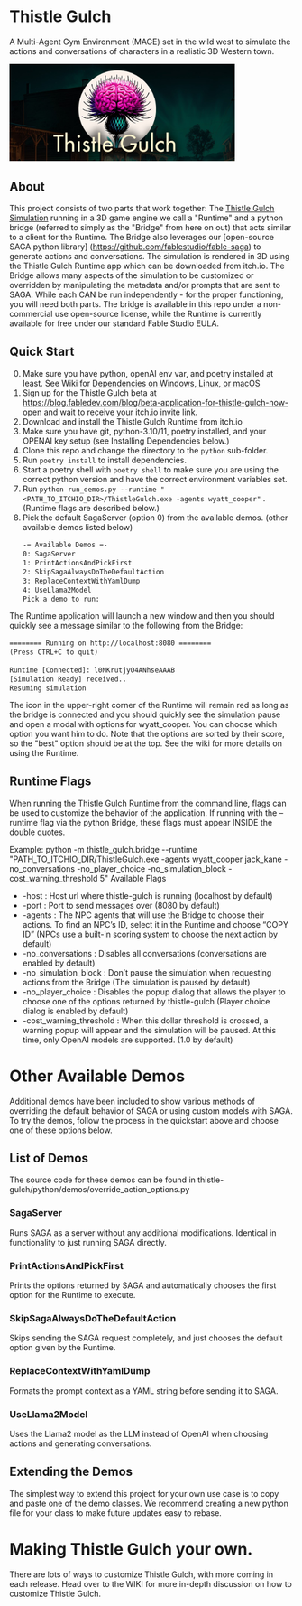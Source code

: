 
# Thistle Gulch
A Multi-Agent Gym Environment (MAGE) set in the wild west to simulate the actions and conversations of characters in a realistic 3D Western town.

<img width="400px" src="docs/images/thistle-gulch-logo-and-background.jpg" alt="thistle gulch logo" title="Thistle Gulch Logo">

## About
This project consists of two parts that work together: The [Thistle Gulch Simulation](https://fablestudio.itch.io/thistle-gulch) running in a 3D game engine we call a "Runtime" and a python bridge (referred to simply as the "Bridge" from here on out) that acts similar to a client for the Runtime. The Bridge also leverages our [open-source SAGA python library] (https://github.com/fablestudio/fable-saga) to generate actions and conversations. The simulation is rendered in 3D using the Thistle Gulch Runtime app which can be downloaded from itch.io. The Bridge allows many aspects of the simulation to be customized or overridden by manipulating the metadata and/or prompts that are sent to SAGA. While each CAN be run independently - for the proper functioning, you will need both parts. The bridge is available in this repo under a non-commercial use open-source license, while the Runtime is currently available for free under our standard Fable Studio EULA.

## Quick Start

0. Make sure you have python, openAI env var, and poetry installed at least. See Wiki for [Dependencies on Windows, Linux, or macOS](fablestudio/thistle-gulch/wiki/Dependencies)
1. Sign up for the Thistle Gulch beta at https://blog.fabledev.com/blog/beta-application-for-thistle-gulch-now-open and wait to receive your itch.io invite link.
2. Download and install the Thistle Gulch Runtime from itch.io
3. Make sure you have git, python-3.10/11, poetry installed, and your OPENAI key setup (see Installing Dependencies below.)
4. Clone this repo and change the directory to the `python` sub-folder.
5. Run `poetry install` to install dependencies.
6. Start a poetry shell with `poetry shell` to make sure you are using the correct python version and have the correct environment variables set.
7. Run `python run_demos.py --runtime "<PATH_TO_ITCHIO_DIR>/ThistleGulch.exe -agents wyatt_cooper"` . (Runtime flags are described below.)
8. Pick the default SagaServer (option 0) from the available demos. (other available demos listed below)
   ```
   -= Available Demos =-
   0: SagaServer
   1: PrintActionsAndPickFirst
   2: SkipSagaAlwaysDoTheDefaultAction
   3: ReplaceContextWithYamlDump
   4: UseLlama2Model
   Pick a demo to run: 
   ```

The Runtime application will launch a new window and then you should quickly see a message similar to the following from the Bridge:
```
======== Running on http://localhost:8080 ========
(Press CTRL+C to quit)

Runtime [Connected]: l0NKrutjyO4ANhseAAAB
[Simulation Ready] received..
Resuming simulation
```

The icon in the upper-right corner of the Runtime will remain red as long as the bridge is connected and you should quickly see the simulation pause and open a modal with options for wyatt_cooper. You can choose which option you want him to do.
Note that the options are sorted by their score, so the "best" option should be at the top. See the wiki for more details on using the Runtime.

## Runtime Flags
When running the Thistle Gulch Runtime from the command line, flags can be used to customize the behavior of the application. If running with the –runtime flag via the python Bridge, these flags must appear INSIDE the double quotes.

Example: python -m thistle_gulch.bridge --runtime "PATH_TO_ITCHIO_DIR/ThistleGulch.exe -agents wyatt_cooper jack_kane -no_conversations -no_player_choice -no_simulation_block -cost_warning_threshold 5" 
Available Flags
* -host <url of host machine> : Host url where thistle-gulch is running (localhost by default)
* -port <port id> : Port to send messages over (8080 by default)
* -agents <space-separated list of NPC ids> : The NPC agents that will use the Bridge to choose their actions. To find an NPC’s ID, select it in the Runtime and choose “COPY ID” (NPCs use a built-in scoring system to choose the next action by default)
* -no_conversations : Disables all conversations (conversations are enabled by default)
* -no_simulation_block : Don’t pause the simulation when requesting actions from the Bridge (The simulation is paused by default)
* -no_player_choice : Disables the popup dialog that allows the player to choose one of the options returned by thistle-gulch (Player choice dialog is enabled by default) 
* -cost_warning_threshold <dollar amount> : When this dollar threshold is crossed, a warning popup will appear and the simulation will be paused. At this time, only OpenAI models are supported. (1.0 by default)

# Other Available Demos
Additional demos have been included to show various methods of overriding the default behavior of SAGA or using custom models with SAGA. To try the demos, follow the process in the quickstart above and choose one of these options below.

## List of Demos
The source code for these demos can be found in thistle-gulch/python/demos/override_action_options.py

### SagaServer
Runs SAGA as a server without any additional modifications. Identical in functionality to just running SAGA directly.

### PrintActionsAndPickFirst
Prints the options returned by SAGA and automatically chooses the first option for the Runtime to execute.

### SkipSagaAlwaysDoTheDefaultAction
Skips sending the SAGA request completely, and just chooses the default option given by the Runtime.

### ReplaceContextWithYamlDump
Formats the prompt context as a YAML string before sending it to SAGA.

### UseLlama2Model
Uses the Llama2 model as the LLM instead of OpenAI when choosing actions and generating conversations.

## Extending the Demos
The simplest way to extend this project for your own use case is to copy and paste one of the demo classes. We recommend creating a new python file for your class to make future updates easy to rebase.

# Making Thistle Gulch your own.
There are lots of ways to customize Thistle Gulch, with more coming in each release. Head over to the WIKI for more in-depth discussion on how to customize Thistle Gulch.
